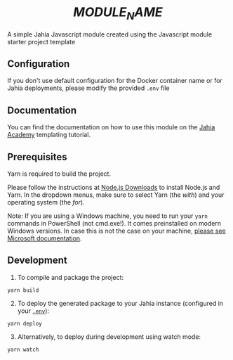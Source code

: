 # $$MODULE_NAME$$

A simple Jahia Javascript module created using the Javascript module starter project template

## Configuration

If you don't use default configuration for the Docker container name or for Jahia deployments, please modify the provided `.env` file

## Documentation

You can find the documentation on how to use this module on the [Jahia Academy](https://academy.jahia.com/get-started/developers/templating) templating tutorial.

## Prerequisites

Yarn is required to build the project.

Please follow the instructions at [Node.js Downloads](https://nodejs.org/en/download) to install Node.js and Yarn. In the dropdown menus, make sure to select Yarn (the _with_) and your operating system (the _for_).

Note: If you are using a Windows machine, you need to run your `yarn` commands in PowerShell (not cmd.exe!). It comes preinstalled on modern Windows versions. In case this is not the case on your machine, [please see Microsoft documentation](https://learn.microsoft.com/en-us/powershell/scripting/install/installing-powershell-on-windows?view=powershell-7.5).

## Development

1. To compile and package the project:

```
yarn build
```

2. To deploy the generated package to your Jahia instance (configured in your [`.env`](.env)):

```
yarn deploy
```

3. Alternatively, to deploy during development using watch mode:

```
yarn watch
```

